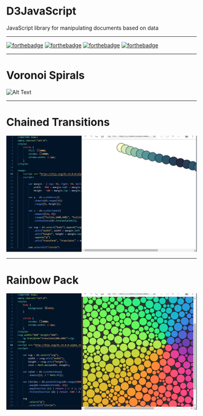 # D3JavaScript
JavaScript library for manipulating documents based on data
***
[![forthebadge](https://forthebadge.com/images/badges/powered-by-electricity.svg)](https://forthebadge.com)
[![forthebadge](https://forthebadge.com/images/badges/built-with-love.svg)](https://forthebadge.com)
[![forthebadge](https://forthebadge.com/images/badges/uses-html.svg)](https://forthebadge.com)
[![forthebadge](https://forthebadge.com/images/badges/uses-badges.svg)](https://forthebadge.com)
***
# Voronoi Spirals
![Alt Text](https://github.com/ofuen/D3JavaScript/blob/master/images/2018-11-04_16-25-04.gif)
***
# Chained Transitions
![Alt Text](https://github.com/ofuen/D3JavaScript/blob/master/images/2018-11-04_17-44-33.gif)
***
# Rainbow Pack
![Alt Text](https://github.com/ofuen/D3JavaScript/blob/master/images/2018-11-04_18-32-27.gif)
